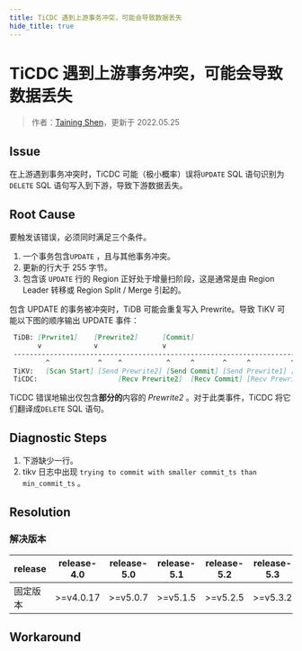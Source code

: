 ```yaml
---
title: TiCDC 遇到上游事务冲突，可能会导致数据丢失
hide_title: true
---
```


# TiCDC 遇到上游事务冲突，可能会导致数据丢失

> 作者：[Taining Shen](https://github.com/overvenus)，更新于 2022.05.25

## Issue

在上游遇到事务冲突时，TiCDC 可能（极小概率）误将`UPDATE` SQL 语句识别为`DELETE` SQL 语句写入到下游，导致下游数据丢失。

## Root Cause

要触发该错误，必须同时满足三个条件。

1. 一个事务包含`UPDATE` ，且与其他事务冲突。
2. 更新的行大于 255 字节。
3. 包含该 `UPDATE` 行的 Region 正好处于增量扫阶段，这是通常是由 Region Leader 转移或 Region Split / Merge 引起的。

包含 UPDATE 的事务被冲突时，TiDB 可能会重复写入 Prewrite。导致 TiKV 可能以下图的顺序输出 UPDATE  事件：

```markdown
 TiDB: [Prwrite1]    [Prewrite2]      [Commit]
       v             v                v                                   Time
 ---------------------------------------------------------------------------->
         ^            ^    ^           ^     ^       ^     ^          ^     ^
 TiKV:   [Scan Start] [Send Prewrite2] [Send Commit] [Send Prewrite1] [Send Init]
 TiCDC:                    [Recv Prewrite2]  [Recv Commit] [Recv Prewrite1] [Recv Init]
```

TiCDC 错误地输出仅包含**部分的**内容的 *Prewrite2* 。对于此类事件，TiCDC 将它们翻译成`DELETE` SQL 语句。

## Diagnostic Steps

1. 下游缺少一行。
2. tikv 日志中出现 `trying to commit with smaller commit_ts than min_commit_ts` 。



## Resolution

### 解决版本

| release  | release-4.0 | release-5.0 | release-5.1 | release-5.2 | release-5.3 | release-5.4 | release-6.0 | release-6.1 |
| -------- | ----------- | ----------- | ----------- | ----------- | ----------- | ----------- | ----------- | ----------- |
| 固定版本 | >=v4.0.17   | >=v5.0.7    | >=v5.1.5    | >=v5.2.5    | >=v5.3.2    | >=v5.4.2    | N/A         | >= v6.1.0   |



## Workaround